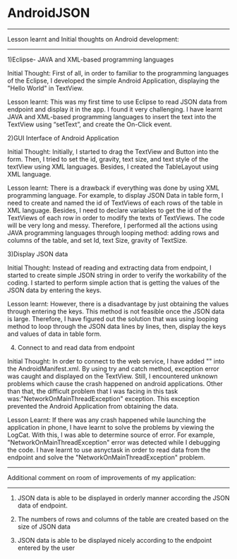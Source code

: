 AndroidJSON
===========

**************************************************************
Lesson learnt and Initial thoughts on Android development:
**************************************************************
1)Eclipse- JAVA and XML-based programming languages

Initial Thought: 
First of all, in order to familiar to the programming languages of the Eclipse, I developed the simple Android Application, displaying the "Hello World" in TextView. 

Lesson learnt: 
This was my first time to use Eclipse to read JSON data from endpoint and display it in the app. I found it very challenging. I have learnt JAVA and XML-based programming languages to insert the text into the TextView using “setText”, and create the On-Click event.  

2)GUI Interface of Android Application

Initial Thought: 
Initially, I started to drag the TextView and Button into the form. Then, I tried to set the id, gravity, text size, and text style of the textView using XML languages. Besides, I created the TableLayout using XML language. 

Lesson learnt: 
There is a drawback if everything was done by using XML programming language. For example, to display JSON Data in table form, I need to create and named the id of TextViews of each rows of the table in XML language. Besides, I need to declare variables to get the id of the TextViews of each row in order to modify the texts of TextViews. The code will be very long and messy. Therefore, I performed all the actions using JAVA programming languages through looping method: adding rows and columns of the table, and set Id, text Size, gravity of TextSize. 

3)Display JSON data

Initial Thought: 
Instead of reading and extracting data from endpoint, I started to create simple JSON string in order to verify the workability of the coding. I started to perform simple action that is getting the values of the JSON data by entering the keys.

Lesson learnt:
However, there is a disadvantage by just obtaining the values through entering the keys. This method is not feasible once the JSON data is large. Therefore, I have figured out the solution that was using looping method to loop through the JSON data lines by lines, then, display the keys and values of data in table form.  

4) Connect to and read data from endpoint

Initial Thought:
In order to connect to the web service, I have added  "<uses-permission android:name="android.permission.INTERNET"/>" into the AndroidManifest.xml. By using try and catch method, exception error was caught and displayed on the TextView. Still, I encountered unknown problems which cause the crash happened on android applications. Other than that, the difficult problem that I was facing in this task was:"NetworkOnMainThreadException" exception. This exception prevented the Android Application from obtaining the data. 

Lesson Learnt:
If there was any crash happened while launching the application in phone, I have learnt to solve the problems by viewing the LogCat. With this, I was able to determine source of error. For example, "NetworkOnMainThreadException" error was detected while I debugging the code. I have learnt to use asnyctask in order to read data from the endpoint and solve the "NetworkOnMainThreadException" problem. 

************************************************************
Additional comment on room of improvements of my application:
************************************************************
1) JSON data is able to be displayed in orderly manner according the JSON data of endpoint. 

2) The numbers of rows and columns of the table are created based on the size of JSON data

3) JSON data is able to be displayed nicely according to the endpoint entered by the user
